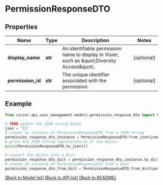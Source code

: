# PermissionResponseDTO


## Properties

Name | Type | Description | Notes
------------ | ------------- | ------------- | -------------
**display_name** | **str** | An identifiable permission name to display in Visier, such as \&quot;Diversity Access\&quot;. | [optional] 
**permission_id** | **str** | The unique identifier associated with the permission. | [optional] 

## Example

```python
from visier.api.user_management.models.permission_response_dto import PermissionResponseDTO

# TODO update the JSON string below
json = "{}"
# create an instance of PermissionResponseDTO from a JSON string
permission_response_dto_instance = PermissionResponseDTO.from_json(json)
# print the JSON string representation of the object
print(PermissionResponseDTO.to_json())

# convert the object into a dict
permission_response_dto_dict = permission_response_dto_instance.to_dict()
# create an instance of PermissionResponseDTO from a dict
permission_response_dto_from_dict = PermissionResponseDTO.from_dict(permission_response_dto_dict)
```
[[Back to Model list]](../README.md#documentation-for-models) [[Back to API list]](../README.md#documentation-for-api-endpoints) [[Back to README]](../README.md)


